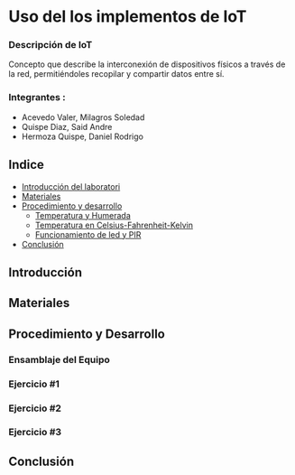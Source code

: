 # Uso del los implementos de IoT
### Descripción de IoT
Concepto que describe la interconexión de dispositivos físicos a través de la red, permitiéndoles recopilar y compartir datos entre sí.
### Integrantes : 
* Acevedo Valer, Milagros Soledad 
* Quispe Diaz, Said Andre
* Hermoza Quispe, Daniel Rodrigo 

## Indice 
* [Introducción del laboratori](#introducción)
* [Materiales](#materiales)
* [Procedimiento y desarrollo](#procedimiento-y-desarrollo)
    * [Temperatura y Humerada](#ejercicio-1)
    * [Temperatura en Celsius-Fahrenheit-Kelvin](#ejercicio-2)
    * [Funcionamiento de led y PIR](#ejercicio-3)
* [Conclusión](#conclusión)
## Introducción 
## Materiales 
## Procedimiento y Desarrollo 
### Ensamblaje del Equipo  
### Ejercicio #1
### Ejercicio #2
### Ejercicio #3
## Conclusión 